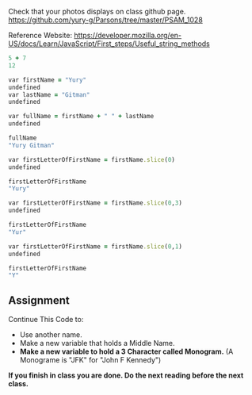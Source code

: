 Check that your photos displays on class github page. https://github.com/yury-g/Parsons/tree/master/PSAM_1028

Reference Website: https://developer.mozilla.org/en-US/docs/Learn/JavaScript/First_steps/Useful_string_methods

```ruby
5 + 7 
12

var firstName = "Yury"
undefined
var lastName = "Gitman"
undefined

var fullName = firstName + " " + lastName
undefined

fullName
"Yury Gitman"

var firstLetterOfFirstName = firstName.slice(0)
undefined

firstLetterOfFirstName
"Yury"

var firstLetterOfFirstName = firstName.slice(0,3)
undefined

firstLetterOfFirstName
"Yur"

var firstLetterOfFirstName = firstName.slice(0,1)
undefined

firstLetterOfFirstName
"Y"


```
## Assignment
Continue This Code to: 
+  Use another name.  
+  Make a new variable that holds a Middle Name. 
+  **Make a new variable to hold a 3 Character called Monogram.** 
      (A Monograme is "JFK" for "John F Kennedy")
  
 **If you finish in class you are done. Do the next reading before the next class.** 

